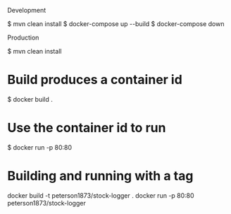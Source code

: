 Development

$ mvn clean install
$ docker-compose up --build
$ docker-compose down

Production

$ mvn clean install

# Build produces a container id
$ docker build . 

# Use the container id to run
$ docker run -p 80:80 <id> 

# Building and running with a tag
docker build -t peterson1873/stock-logger .
docker run -p 80:80 peterson1873/stock-logger

